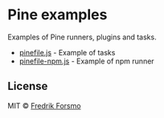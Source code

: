 # Pine examples

Examples of Pine runners, plugins and tasks.

* [pinefile.js](./pinefile.js) - Example of tasks
* [pinefile-npm.js](./pinefile-npm.js) - Example of npm runner

## License

MIT © [Fredrik Forsmo](https://github.com/frozzare)
